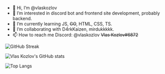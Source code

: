 - 👋 Hi, I’m @vlaskozlov
- 👀 I’m interested in discord bot and frontend site development, probably backend. 
- 🌱 I’m currently learning JS, ~~GO~~, HTML, CSS, TS.
- 💞️ I’m collaborating with D4rkKaizen, mirdukkkkk.
- 📫 How to reach me Discord: @vlaskozlov ~~Vlas Kozlov#6872~~

![GitHub Streak](https://github-readme-streak-stats.herokuapp.com/?user=vlaskozlov&theme=dark)

![Vlas Kozlov's GitHub stats](https://github-readme-stats.vercel.app/api?username=vlaskozlov&theme=dark&show_icons=true)

![Top Langs](https://github-readme-stats.vercel.app/api/top-langs/?username=vlaskozlov&theme=dark&langs_count=5)


<!---
vlaskozlov/vlaskozlov is a ✨ special ✨ repository because its `README.md` (this file) appears on your GitHub profile.
You can click the Preview link to take a look at your changes.
--->
